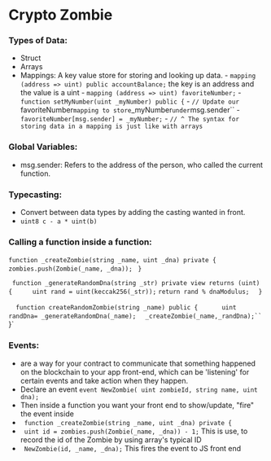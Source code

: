 # Crypto Zombie


### Types of Data: 
- Struct
- Arrays
- Mappings: A key value store for storing and looking up data. 
       - `mapping (address => uint) public accountBalance;`  the key is an address and the value is a uint
       - `mapping (address => uint) favoriteNumber;`
       - `function setMyNumber(uint _myNumber) public {`
       - `// Update our `favoriteNumber` mapping to store `_myNumber` under `msg.sender``
       - `favoriteNumber[msg.sender] = _myNumber;`
       - `// ^ The syntax for storing data in a mapping is just like with arrays`

### Global Variables: 
- msg.sender: Refers to the address of the person, who called the current function. 

### Typecasting: 
- Convert between data types by adding the casting wanted in front.
- `uint8 c - a * uint(b)`

### Calling a function inside a function:

`function _createZombie(string _name, uint _dna) private {`
       ` zombies.push(Zombie(_name, _dna));`
  `  } `

   ` function _generateRandomDna(string _str) private view returns (uint) {`
   `     uint rand = uint(keccak256(_str));`
        `return rand % dnaModulus;`
  `  }`

  `  function createRandomZombie(string _name) public {`
  `      uint randDna= _generateRandomDna(_name);`
     `   _createZombie(_name,_randDna);``
  `  }`

### Events:  
- are a way for your contract to communicate that something happened on the blockchain to your app front-end, which can be 'listening' for certain events and take action when they happen.
- Declare an event `event NewZombie( uint zombieId, string name, uint dna);`
- Then inside a function you want your front end to show/update, "fire" the event inside
- ` function _createZombie(string _name, uint _dna) private {`
- ` uint id = zombies.push(Zombie(_name, _dna)) - 1;` This is use, to record the id of the Zombie by using array's typical ID 
- ` NewZombie(id, _name, _dna);` This fires the event to JS front end


###


